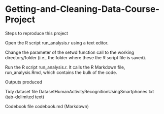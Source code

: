Getting-and-Cleaning-Data-Course-Project
========================================
Steps to reproduce this project

Open the R script run_analysis.r using a text editor.

Change the parameter of the setwd function call to the working directory/folder (i.e., the folder where these the R script file is saved).

Run the R script run_analysis.r. It calls the R Markdown file, run_analysis.Rmd,  which contains the bulk of the code.

Outputs produced

Tidy dataset file   DatasetHumanActivityRecognitionUsingSmartphones.txt  (tab-delimited text)

Codebook file codebook.md (Markdown)
